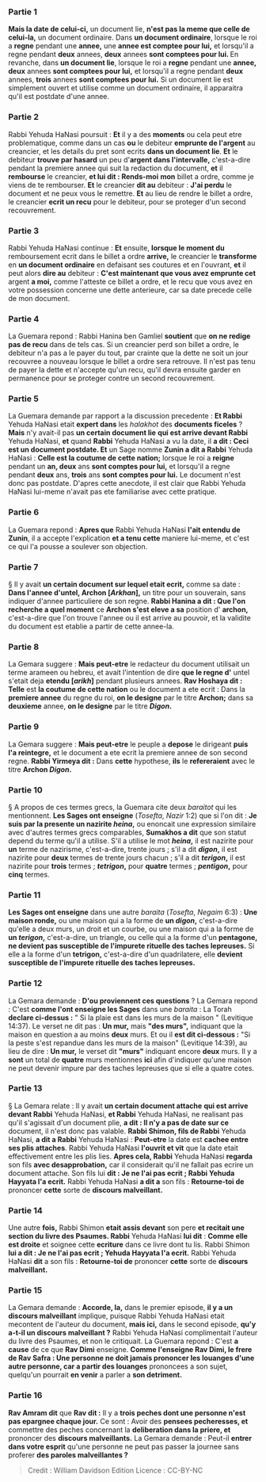 
### Partie 1
<b>Mais la date de celui-ci,</b> un document lie, <b>n'est pas la meme que celle de celui-la,</b> un document ordinaire. Dans <b>un document ordinaire</b>, lorsque le roi a <b>regne</b> pendant une <b>annee,</b> une <b>annee est comptee pour lui,</b> et lorsqu'il a regne pendant <b>deux</b> annees, <b>deux</b> annees <b>sont comptees pour lui. </b> En revanche, dans <b>un document lie</b>, lorsque le roi a <b>regne</b> pendant une <b>annee, deux</b> annees <b>sont comptees pour lui,</b> et lorsqu'il a regne pendant <b>deux</b> annees, <b>trois</b> annees <b>sont comptees pour lui.</b> Si un document lie est simplement ouvert et utilise comme un document ordinaire, il apparaitra qu'il est postdate d'une annee.

### Partie 2
Rabbi Yehuda HaNasi poursuit : <b>Et</b> il y a des <b>moments</b> ou cela peut etre problematique, comme dans un cas <b>ou</b> le debiteur <b>emprunte de l'argent</b> au creancier, et les details du pret sont ecrits <b>dans un document lie</b>. <b>Et</b> le debiteur <b>trouve par hasard</b> un peu d'<b>argent dans l'intervalle,</b> c'est-a-dire pendant la premiere annee qui suit la redaction du document, <b>et</b> il <b>rembourse</b> le creancier, <b>et lui dit : Rends-moi</b> <b>mon</b> billet a ordre,</b> comme je viens de te rembourser. <b>Et</b> le creancier <b>dit au</b> debiteur : <b>J'ai perdu</b> le document et ne peux vous le remettre. <b>Et</b> au lieu de rendre le billet a ordre, le creancier <b>ecrit un recu</b> pour le debiteur, pour se proteger d'un second recouvrement.

### Partie 3
Rabbi Yehuda HaNasi continue : <b>Et</b> ensuite, <b>lorsque le moment du</b> remboursement ecrit dans le billet a ordre <b>arrive,</b> le creancier le <b>transforme</b> en <b>un document ordinaire</b> en defaisant ses coutures et en l'ouvrant, <b>et</b> il peut alors <b>dire au</b> debiteur : <b>C'est maintenant que vous avez emprunte cet</b> argent <b>a moi,</b> comme l'atteste ce billet a ordre, et le recu que vous avez en votre possession concerne une dette anterieure, car sa date precede celle de mon document.

### Partie 4
La Guemara repond : Rabbi Hanina ben Gamliel <b>soutient</b> que <b>on ne redige pas de recu</b> dans de tels cas. Si un creancier perd son billet a ordre, le debiteur n'a pas a le payer du tout, par crainte que la dette ne soit un jour recouvree a nouveau lorsque le billet a ordre sera retrouve. Il n'est pas tenu de payer la dette et n'accepte qu'un recu, qu'il devra ensuite garder en permanence pour se proteger contre un second recouvrement.

### Partie 5
La Guemara demande par rapport a la discussion precedente : <b>Et Rabbi</b> Yehuda HaNasi etait <b>expert dans</b> les <i>halakhot</i> des <b>documents ficeles</b> ? <b>Mais</b> n'y avait-il pas <b>un certain document lie</b> <b>qui est arrive devant Rabbi</b> Yehuda HaNasi, <b>et</b> quand <b>Rabbi</b> Yehuda HaNasi a vu la date, il <b>a dit : Ceci est un document postdate. Et</b> un Sage nomme <b>Zunin a dit a Rabbi</b> Yehuda HaNasi : <b>Celle est la coutume de cette nation;</b> lorsque le roi a <b>reigne</b> pendant un <b>an, deux</b> ans <b>sont comptes pour lui,</b> et lorsqu'il a regne pendant <b>deux</b> ans, <b>trois</b> ans <b>sont comptes pour lui.</b> Le document n'est donc pas postdate. D'apres cette anecdote, il est clair que Rabbi Yehuda HaNasi lui-meme n'avait pas ete familiarise avec cette pratique.

### Partie 6
La Guemara repond : <b>Apres que</b> Rabbi Yehuda HaNasi <b>l'ait entendu de Zunin</b>, il a accepte l'explication <b>et a tenu cette</b> maniere lui-meme, et c'est ce qui l'a pousse a soulever son objection.

### Partie 7
§ Il y avait <b>un certain document sur lequel etait ecrit,</b> comme sa date : <b>Dans l'annee d'untel, Archon [<i>Arkhan</i>],</b> un titre pour un souverain, sans indiquer d'annee particuliere de son regne. <b>Rabbi Hanina a dit : Que l'on recherche a quel moment</b> ce <b>Archon s'est eleve a sa</b> position d' <b>archon,</b> c'est-a-dire que l'on trouve l'annee ou il est arrive au pouvoir, et la validite du document est etablie a partir de cette annee-la.

### Partie 8
La Gemara suggere : <b>Mais peut-etre</b> le redacteur du document utilisait un terme arameen ou hebreu, et avait l'intention de dire <b>que le regne d'</b> untel s'etait deja <b>etendu [<i>arikh</i>]</b> pendant plusieurs annees. <b>Rav Hoshaya dit : Telle</b> est <b>la coutume de cette nation</b> ou le document a ete ecrit : Dans la <b>premiere annee</b> du regne du roi, <b>on le designe</b> par le titre <b>Archon;</b> dans sa <b>deuxieme</b> annee, <b>on le designe</b> par le titre <b><i>Digon</i>.</b>

### Partie 9
La Gemara suggere : <b>Mais peut-etre</b> le peuple a <b>depose</b> le dirigeant <b>puis l'a reintegre,</b> et le document a ete ecrit la premiere annee de son second regne. <b>Rabbi Yirmeya dit :</b> Dans <b>cette</b> hypothese, <b>ils</b> le <b>refereraient</b> avec le titre <b>Archon <i>Digon</i>.</b>

### Partie 10
§ A propos de ces termes grecs, la Guemara cite deux <i>baraitot</i> qui les mentionnent. <b>Les Sages ont enseigne</b> (<i>Tosefta</i>, <i>Nazir</i> 1:2) que si l'on dit : <b>Je suis par la presente un nazirite <i>heina</i>,</b> ou enoncait une expression similaire avec d'autres termes grecs comparables, <b>Sumakhos a dit</b> que son statut depend du terme qu'il a utilise. S'il a utilise le mot <b><i>heina</i>,</b> il est nazirite pour <b>un</b> terme de nazirisme, c'est-a-dire, trente jours ; s'il a dit <b><i>digon</i>,</b> il est nazirite pour <b>deux</b> termes de trente jours chacun ; s'il a dit <b><i>terigon</i>,</b> il est nazirite pour <b>trois</b> termes ; <b><i>tetrigon</i>,</b> pour <b>quatre</b> termes ; <b><i>pentigon</i>,</b> pour <b>cinq</b> termes.

### Partie 11
<b>Les Sages ont enseigne</b> dans une autre <i>baraita</i> (<i>Tosefta</i>, <i>Negaim</i> 6:3) : <b>Une maison ronde,</b> ou une maison qui a la forme de <b>un <i>digon</i>,</b> c'est-a-dire qu'elle a deux murs, un droit et un courbe, ou une maison qui a la forme de <b>un <i>terigon</i>,</b> c'est-a-dire, un triangle, ou celle qui a la forme d'un <b>pentagone, ne devient pas susceptible de l'impurete rituelle des taches lepreuses.</b> Si elle a la forme d'un <b>tetrigon</i>,</b> c'est-a-dire d'un quadrilatere, elle <b>devient susceptible de l'impurete rituelle des taches lepreuses.</b>

### Partie 12
La Gemara demande : <b>D'ou proviennent ces questions</b> ? La Gemara repond : C'est <b>comme l'ont enseigne les Sages</b> dans une <i>baraita</i> : La Torah <b>declare ci-dessus :</b> " Si la plaie est dans les murs de la maison " (Levitique 14:37). Le verset ne dit pas : <b>Un mur,</b> mais <b>"des murs",</b> indiquant que la maison en question a au moins <b>deux</b> murs. Et ou il <b>est dit ci-dessous :</b> "Si la peste s'est repandue dans les murs de la maison" (Levitique 14:39), au lieu de dire : <b>Un mur,</b> le verset dit <b>"murs"</b> indiquant encore <b>deux</b> murs. Il y a <b>sont</b> un total de <b>quatre</b> murs mentionnes <b>ici</b> afin d'indiquer qu'une maison ne peut devenir impure par des taches lepreuses que si elle a quatre cotes.

### Partie 13
§ La Gemara relate : Il y avait <b>un certain document attache</b> <b>qui est arrive devant Rabbi</b> Yehuda HaNasi, <b>et Rabbi</b> Yehuda HaNasi, ne realisant pas qu'il s'agissait d'un document plie, <b>a dit : Il n'y a pas de date sur ce</b> document, il n'est donc pas valable. <b>Rabbi Shimon, fils de Rabbi</b> Yehuda HaNasi, <b>a dit a Rabbi</b> Yehuda HaNasi : <b>Peut-etre</b> la date est <b>cachee entre ses plis attaches</b>. Rabbi Yehuda HaNasi <b>l'ouvrit et vit</b> que la date etait effectivement entre les plis lies. <b>Apres cela, Rabbi</b> Yehuda HaNasi <b>regarda</b> son fils <b>avec desapprobation,</b> car il considerait qu'il ne fallait pas ecrire un document attache. Son fils lui <b>dit : Je ne l'ai pas ecrit ; Rabbi Yehuda Hayyata l'a ecrit.</b> Rabbi Yehuda HaNasi <b>a dit a</b> son fils : <b>Retourne-toi de</b> prononcer <b>cette</b> sorte de <b>discours malveillant.</b>

### Partie 14
Une autre <b>fois,</b> Rabbi Shimon <b>etait assis devant</b> son pere <b>et recitait une section du livre des Psaumes. Rabbi</b> Yehuda HaNasi <b>lui dit</b> : <b>Comme elle est droite</b> et soignee cette <b>ecriture</b> dans ce livre dont tu lis. Rabbi Shimon <b>lui a dit : Je ne l'ai pas ecrit ; Yehuda Hayyata l'a ecrit.</b> Rabbi Yehuda HaNasi <b>dit</b> a son fils : <b>Retourne-toi de</b> prononcer <b>cette</b> sorte de <b>discours malveillant.</b>

### Partie 15
La Gemara demande : <b>Accorde, la,</b> dans le premier episode, <b>il y a un discours malveillant</b> implique, puisque Rabbi Yehuda HaNasi etait mecontent de l'auteur du document, <b>mais ici,</b> dans le second episode, <b>qu'y a-t-il un discours malveillant ?</b> Rabbi Yehuda HaNasi complimentait l'auteur du livre des Psaumes, et non le critiquait. La Guemara repond : C'est <b>a cause</b> de ce que <b>Rav Dimi</b> enseigne. <b>Comme l'enseigne Rav Dimi, le frere de Rav Safra : Une personne ne doit jamais prononcer les louanges d'une autre personne, car a partir des louanges</b> prononcees a son sujet, quelqu'un pourrait <b>en venir</b> a parler a <b>son detriment.</b>

### Partie 16
<b>Rav Amram dit</b> que <b>Rav dit :</b> Il y a <b>trois peches dont une personne n'est pas epargnee chaque jour.</b> Ce sont : Avoir des <b>pensees pecheresses, et</b> commettre des peches concernant la <b>deliberation dans la priere, et</b> prononcer des <b>discours malveillants.</b> La Gemara demande : Peut-il <b>entrer dans votre esprit</b> qu'une personne ne peut pas passer la journee sans proferer <b>des paroles malveillantes ?</b>

>Credit : William Davidson Edition
>Licence : CC-BY-NC